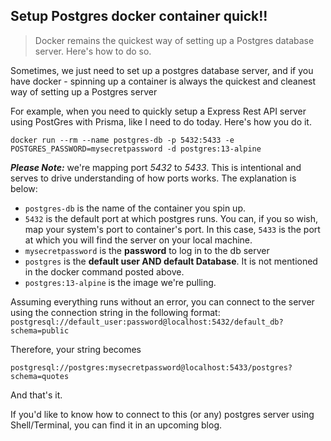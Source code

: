 ## Setup Postgres docker container quick!!

> Docker remains the quickest way of setting up a Postgres database server. Here's how to do so.

Sometimes, we just need to set up a postgres database server, and if you have docker - spinning up a container is always the quickest and cleanest way of setting up a Postgres server

For example, when you need to quickly setup a Express Rest API server using PostGres with Prisma, like I need to do today. Here's how you do it. 

```
docker run --rm --name postgres-db -p 5432:5433 -e POSTGRES_PASSWORD=mysecretpassword -d postgres:13-alpine
``` 
***Please Note:*** we're mapping port *5432* to *5433*. This is intentional and serves to drive understanding of how ports works. The explanation is below: 

- ```postgres-db``` is the name of the container you spin up. 
- ```5432``` is the default port at which postgres runs. You can, if you so wish, map your system's port to container's port. In this case, ```5433``` is the port at which you will find the server on your local machine. 
- ```mysecretpassword``` is the **password** to log in to the db server
- ```postgres```  is the **default user AND default Database**. It is not mentioned in the docker command posted above.
- ```postgres:13-alpine``` is the image we're pulling. 

Assuming everything runs without an error, you can connect to the server using the connection string in the following format: ```postgresql://default_user:password@localhost:5432/default_db?schema=public```

Therefore, your string becomes

```
postgresql://postgres:mysecretpassword@localhost:5433/postgres?schema=quotes
```

And that's it. 

If you'd like to know how to connect to this (or any) postgres server using Shell/Terminal, you can find it in an upcoming blog. 

